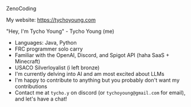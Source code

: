 ZenoCoding

My website: https://tychoyoung.com

"Hey, I'm Tycho Young" - Tycho Young (me)

- Languages: Java, Python
- FRC programmer solo carry
- Familiar with the OpenAI, Discord, and Spigot API (haha SaaS + Minecraft)
- USACO Silverloyalist (i left bronze)
- I'm currently delving into AI and am most excited about LLMs
- I'm happy to contribute to anything but you probably don't want my contributions
- Contact me at `tycho.y` on discord (or `tychoyoung@gmail.com` for email), and let's have a chat!
